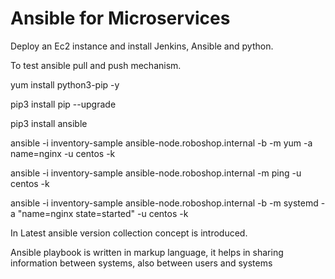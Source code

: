 # Ansible for Microservices


Deploy an Ec2 instance and install Jenkins, Ansible and python.

To test ansible pull and push mechanism. 

yum install python3-pip -y

pip3 install pip --upgrade

pip3 install ansible

ansible -i inventory-sample ansible-node.roboshop.internal  -b -m yum -a name=nginx  -u centos -k
 
ansible -i inventory-sample ansible-node.roboshop.internal  -m ping  -u centos -k

ansible -i inventory-sample ansible-node.roboshop.internal  -b -m systemd -a "name=nginx state=started"  -u centos -k

In Latest ansible version collection concept is introduced.

Ansible playbook is written in markup language, it helps in sharing information between systems, also between users and systems
